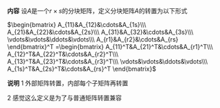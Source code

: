 **内容**
设$A$是一个$r\times s$的分块矩阵，定义分块矩阵$A$的转置为以下形式

$\begin{bmatrix}
A_{11}&A_{12}&\cdots&A_{1s}\\\ 
A_{21}&A_{22}&\cdots&A_{2s}\\\ 
A_{31}&A_{32}&\cdots&A_{3s}\\\ 
\vdots&\vdots&\ddots&\vdots\\\ 
A_{r1}&A_{r2}&\cdots&A_{rs}
\end{bmatrix}^T
=\begin{bmatrix}
A_{11}^T&A_{21}^T&\cdots&A_{r1}^T\\\ 
A_{12}^T&A_{22}^T&\cdots&A_{r2}^T\\\ 
A_{13}^T&A_{23}^T&\cdots&A_{r3}^T\\\ 
\vdots&\vdots&\ddots&\vdots\\\ 
A_{1s}^T&A_{2s}^T&\cdots&A_{rs}^T
\end{bmatrix}$

**说明**
1 外部矩阵转置，内部每个子矩阵再转置

2 感觉这么定义是为了与普通矩阵转置兼容